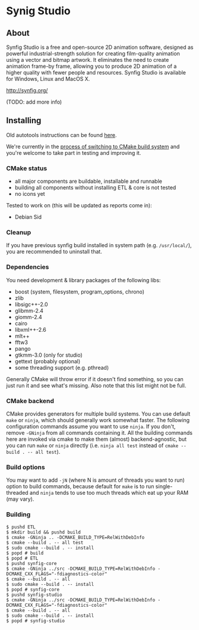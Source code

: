 Synig Studio
============

About
-----

Synfig Studio is a free and open-source 2D animation software, designed as
powerful industrial-strength solution for creating film-quality animation using
a vector and bitmap artwork. It eliminates the need to create animation
frame-by frame, allowing you to produce 2D animation of a higher quality with
fewer people and resources. Synfig Studio is available for Windows, Linux and
MacOS X.

http://synfig.org/

(TODO: add more info)


Installing
----------

Old autotools instructions can be found [here][autotools].

We're currently in the [process of switching to CMake build system][cmake] and
you're welcome to take part in testing and improving it.


### CMake status

- all major components are buildable, installable and runnable
- building all components without installing ETL & core is not tested
- no icons yet

Tested to work on (this will be updated as reports come in):

- Debian Sid


### Cleanup

If you have previous synfig build installed in system path (e.g. `/usr/local/`),
you are recommended to uninstall that.


### Dependencies

You need development & library packages of the following libs:

- boost (system, filesystem, program_options, chrono)
- zlib
- libsigc++-2.0
- glibmm-2.4
- giomm-2.4
- cairo
- libxml++-2.6
- mlt++
- fftw3
- pango
- gtkmm-3.0 (only for studio)
- gettext (probably optional)
- some threading support (e.g. pthread)

Generally CMake will throw error if it doesn't find something, so you can just
run it and see what's missing. Also note that this list might not be full.


### CMake backend

CMake provides generators for multiple build systems. You can use default `make`
or `ninja`, which should generally work somewhat faster. The following
configuration commands assume you want to use `ninja`. If you don't, remove
`-GNinja` from all commands containing it. All the building commands here are
invoked via cmake to make them (almost) backend-agnostic, but you can run `make`
or `ninja` directly (i.e.
`ninja all test` instead of `cmake --build . -- all test`).

### Build options

You may want to add `-jN` (where N is amount of threads you want to run) option
to build commands, because default for `make` is to run single-threaded and
`ninja` tends to use too much threads which eat up your RAM (may vary).

### Building

```
$ pushd ETL
$ mkdir build && pushd build
$ cmake -GNinja .. -DCMAKE_BUILD_TYPE=RelWithDebInfo
$ cmake --build . -- all test
$ sudo cmake --build . -- install
$ popd # build
$ popd # ETL
$ pushd synfig-core
$ cmake -GNinja ../src -DCMAKE_BUILD_TYPE=RelWithDebInfo -DCMAKE_CXX_FLAGS="-fdiagnostics-color"
$ cmake --build . -- all
$ sudo cmake --build . -- install
$ popd # synfig-core
$ pushd synfig-studio
$ cmake -GNinja ../src -DCMAKE_BUILD_TYPE=RelWithDebInfo -DCMAKE_CXX_FLAGS="-fdiagnostics-color"
$ cmake --build . -- all
$ sudo cmake --build . -- install
$ popd # synfig-studio
```

[cmake]:        https://github.com/synfig/synfig/issues/279
[autotools]:    http://wiki.synfig.org/Dev:Build_Instructions
